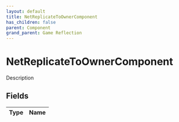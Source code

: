 ```yaml
---
layout: default
title: NetReplicateToOwnerComponent
has_children: false
parent: Component
grand_parent: Game Reflection
---
```

# NetReplicateToOwnerComponent
Description 

## Fields

| Type | Name |
|:----------|:--------------|

